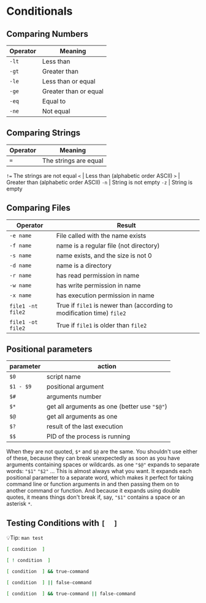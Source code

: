 # Conditionals

## Comparing Numbers

Operator | Meaning
-|-
`-lt` | Less than
`-gt` | Greater than
`-le` | Less than or equal
`-ge` | Greater than or equal
`-eq` | Equal to
`-ne` | Not equal

## Comparing Strings

Operator | Meaning
-|-
`=` | The strings are equal
`!=` The strings are not equal
`<` | Less than (alphabetic order ASCII)
`>` | Greater than (alphabetic order ASCII)
`-n` | String is not empty
`-z` | String is empty

## Comparing Files

Operator | Result
-|-
`-e name` | File called with the name exists
`-f name` | name is a regular file (not directory)
`-s name` | name exists, and the size is not 0
`-d name` | name is a directory
`-r name` | has read permission in name
`-w name` | has write permission in name
`-x name` | has execution permission in name
`file1 -nt file2` | True if `file1` is newer than (according to modification time) `file2`
`file1 -ot file2` | True if `file1` is older than `file2`

## Positional parameters

parameter | action
-|-
`$0` | script name
`$1 - $9` | positional argument
`$#` | arguments number
`$*` | get all arguments as one (better use `"$@"`)
`$@` | get all arguments as one
`$?` | result of the last execution
`$$` | PID of the process is running

When they are not quoted, `$*` and `$@` are the same. You shouldn't use either of these, because they can break unexpectedly as soon as you have arguments containing spaces or wildcards.
 as one
`"$@"` expands to separate words: `"$1"` `"$2"` ... This is almost always what you want. It expands each positional parameter to a separate word, which makes it perfect for taking command line or function arguments in and then passing them on to another command or function. And because it expands using double quotes, it means things don't break if, say, `"$1"` contains a space or an asterisk `*`.

## Testing Conditions with `[  ]`

💡Tip: `man test`

```bash
[ condition  ]

[ ! condition  ]

[ condition  ] && true-command

[ condition  ] || false-command

[ condition  ] && true-command || false-command
```
